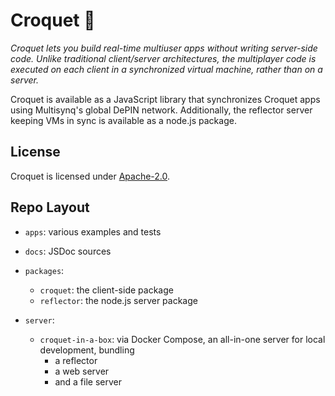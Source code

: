 # Croquet 🦩

*Croquet lets you build real-time multiuser apps without writing server-side code. Unlike traditional client/server architectures, the multiplayer code is executed on each client in a synchronized virtual machine, rather than on a server.*

Croquet is available as a JavaScript library that synchronizes Croquet apps using Multisynq's global DePIN network. Additionally, the reflector server keeping VMs in sync is available as a node.js package.

## License

Croquet is licensed under [Apache-2.0](LICENSE.txt).

## Repo Layout

* `apps`: various examples and tests

* `docs`: JSDoc sources

* `packages`:
    * `croquet`: the client-side package
    * `reflector`: the node.js server package

* `server`:
    * `croquet-in-a-box`: via Docker Compose, an all-in-one server for local development, bundling
        * a reflector
        * a web server
        * and a file server
